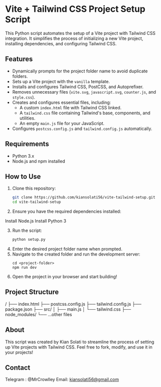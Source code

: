 # Vite + Tailwind CSS Project Setup Script

This Python script automates the setup of a Vite project with Tailwind CSS integration. It simplifies the process of initializing a new Vite project, installing dependencies, and configuring Tailwind CSS. 

## Features

- Dynamically prompts for the project folder name to avoid duplicate folders.
- Sets up a Vite project with the `vanilla` template.
- Installs and configures Tailwind CSS, PostCSS, and Autoprefixer.
- Removes unnecessary files (`vite.svg`, `javascript.svg`, `counter.js`, and `style.css`).
- Creates and configures essential files, including:
  - A custom `index.html` file with Tailwind CSS linked.
  - A `tailwind.css` file containing Tailwind's base, components, and utilities.
  - An empty `main.js` file for your JavaScript.
- Configures `postcss.config.js` and `tailwind.config.js` automatically.

## Requirements

- Python 3.x
- Node.js and npm installed

## How to Use

1. Clone this repository:
   ```bash
   git clone https://github.com/kiansolati56/vite-tailwind-setup.git
   cd vite-tailwind-setup

2. Ensure you have the required dependencies installed:

Install Node.js
Install Python 3

3. Run the script:
   ```bash
   python setup.py

4. Enter the desired project folder name when prompted.
5. Navigate to the created folder and run the development server:
   ```
   cd <project-folder>
   npm run dev

6. Open the project in your browser and start building!

## Project Structure

<project-folder>/
├── index.html
├── postcss.config.js
├── tailwind.config.js
├── package.json
├── src/
│   ├── main.js
│   └── tailwind.css
├── node_modules/
└── ...other files

## About

This script was created by Kian Solati to streamline the process of setting up Vite projects with Tailwind CSS.
Feel free to fork, modify, and use it in your projects!

## Contact
Telegram : @MrCrowlley
Email: kiansolati56@gmail.com
